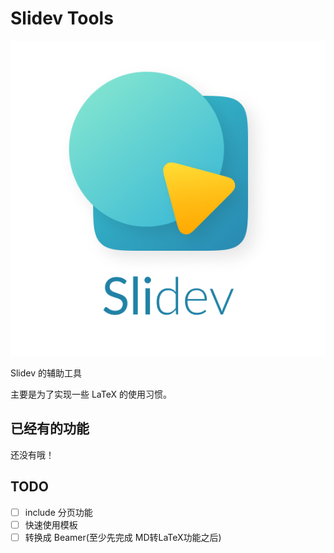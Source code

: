 # Slidev Tools

![logo](slidev_logo.png)

Slidev 的辅助工具

主要是为了实现一些 LaTeX 的使用习惯。

## 已经有的功能

还没有哦！

## TODO

- [ ] include 分页功能
- [ ] 快速使用模板
- [ ] 转换成 Beamer(至少先完成 MD转LaTeX功能之后)